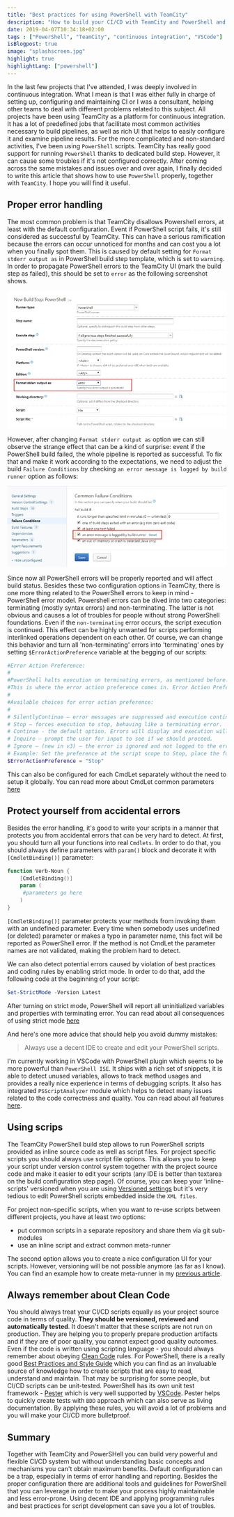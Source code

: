 ```yaml
---
title: "Best practices for using PowerShell with TeamCity"
description: "How to build your CI/CD with TeamCity and PowerShell and avoid common pitfalls."
date: 2019-04-07T10:34:18+02:00
tags : ["PowerShell", "TeamCity", "continuous integration", "VSCode"]
isBlogpost: true
image: "splashscreen.jpg"
highlight: true
highlightLang: ["powershell"]
---
```



In the last few projects that I've attended, I was deeply involved in continuous integration. What I mean is that I was either fully in charge of setting up, configuring and maintaining CI or I was a consultant, helping other teams to deal with different problems related to this subject. All projects have been using TeamCity as a platform for continuous integration. It has a lot of predefined jobs that facilitate most common activities necessary to build pipelines, as well as rich UI that helps to easily configure it and examine pipeline results. For the more complicated and non-standard activities, I've been using `PowerShell` scripts. TeamCity has really good support for running `PowerShell` thanks to dedicated build step. However, it can cause some troubles if it's not configured correctly. After coming across the same mistakes and issues over and over again, I finally decided to write this article that shows how to use `PowerShell` properly, together with `TeamCity`. I hope you will find it useful.


## Proper error handling

The most common problem is that TeamCity disallows Powershell errors, at least with the default configuration. Event if PowerShell script fails, it's still considered as successful by TeamCity. This can have a serious ramification because the errors can occur unnoticed for months and can cost you a lot when you finally spot them. This is caused by default setting for `Format stderr output as` in PowerShell build step template, which is set to `warning`.  In order to propagate PowerShell errors to the TeamCity UI (mark the build step as failed), this should be set to `error` as the following screenshot shows.

![](error_handling_for_ps.jpg)

However, after changing `Format stderr output as` option we can still observe the strange effect that can be a kind of surprise: event if the PowerShell build failed, the whole pipeline is reported as successful. To fix that and make it work according to the expectations, we need to adjust the build `Failure Conditions` by checking `an error message is logged by build runner` option as follows: 

![](teamcity_failure_condition.jpg)


Since now all PowerShell errors will be properly reported and will affect build status. Besides these two configuration options in TeamCity, there is one more thing related to the PowerShell errors to keep in mind - PowerShell error model. Powershell errors can be dived into two categories: terminating (mostly syntax errors) and non-terminating. The latter is not obvious and causes a lot of troubles for people without strong PowerShell foundations. Even if the `non-terminating` error occurs, the script execution is continued. This effect can be highly unwanted for scripts performing interlinked operations dependent on each other. Of course, we can change this behavior and turn all 'non-terminating' errors into 'terminating' ones by setting `$ErrorActionPreference` variable at the begging of our scripts:

```powershell
#Error Action Preference:
#
#PowerShell halts execution on terminating errors, as mentioned before. For non-terminating errors we have the option to tell PowerShell how to handle these situations. 
#This is where the error action preference comes in. Error Action Preference allows us to specify the desired behavior for a non-terminating error; it can be scoped at the command level or all the way up to the script level.
#
#Available choices for error action preference:
#
# SilentlyContinue – error messages are suppressed and execution continues.
# Stop – forces execution to stop, behaving like a terminating error.
# Continue - the default option. Errors will display and execution will continue.
# Inquire – prompt the user for input to see if we should proceed.
# Ignore – (new in v3) – the error is ignored and not logged to the error stream. Has very restricted usage scenarios.
# Example: Set the preference at the script scope to Stop, place the following near the top of the script file:
$ErrorActionPreference = "Stop"
```

This can also be configured for each CmdLet separately without the need to setup it globally. You can read more about CmdLet common parameters [here](https://docs.microsoft.com/en-us/powershell/module/microsoft.powershell.core/about/about_commonparameters?view=powershell-6)

## Protect yourself from accidental errors

Besides the error handling, it's good to write your scripts in a manner that protects you from accidental errors that can be very hard to detect. At first, you should turn all your functions into real `Cmdlets`. In order to do that, you should always define parameters with `param()` block and decorate it with `[CmdletBinding()]` parameter:

```powershell
function Verb-Noun {
    [CmdletBinding()]
    param (
     #parameters go here   
    )    
}
```

`[CmdletBinding()]` parameter protects your methods from invoking them with an undefined parameter. Every time when somebody uses undefined (or deleted) parameter or makes a typo in parameter name, this fact will be reported as PowerShell error.  If the method is not CmdLet the parameter names are not validated, making the problem hard to detect.

We can also detect potential errors caused by violation of best practices and coding rules by enabling strict mode. In order to do that, add the following code at the beginning of your script:

```powershell
Set-StrictMode -Version Latest
```

After turning on strict mode, PowerShell will report all uninitialized variables and properties with terminating error. You can read about all consequences of using strict mode [here](https://docs.microsoft.com/en-us/powershell/module/microsoft.powershell.core/set-strictmode?view=powershell-6)



And here's one more advice that should help you avoid dummy mistakes: 

> Always use a decent IDE to create and edit your PowerShell scripts. 

I'm currently working in VSCode with PowerShell plugin which seems to be more powerful than `PowerShell ISE`. It ships with a rich set of snippets, it is able to detect unused variables, allows to track method usages and provides a really nice experience in terms of debugging scripts. It also has integrated `PSScriptAnalyzer` module which helps to detect many issues related to the code correctness and quality. You can read about all features [here](https://code.visualstudio.com/docs/languages/powershell).


## Using scrips

The TeamCity PowerShell build step allows to run PowerShell scripts provided as inline source code as well as script files. For project specific scripts you should always use script file options. This allows you to keep your script under version control system together with the project source code and make it easier to edit your scripts (any IDE is better than textarea on the build configuration step page). Of course, you can keep your 'inline-scripts' versioned when you are using [Versioned settings](https://confluence.jetbrains.com/display/TCD10/Storing+Project+Settings+in+Version+Control) but it's very tedious to edit PowerShell scripts embedded inside the `XML files`.

For project non-specific scripts, when you want to re-use scripts between different projects, you have at least two options:

- put common scripts in a separate repository and share them via git sub-modules
- use an inline script and extract common meta-runner

The second option allows you to create a nice configuration UI for your scripts. However, versioning will be not possible anymore (as far as I know). You can find an example how to create meta-runner in my [previous article](/post/integrating-teamcity-with-msteams/).


## Always remember about Clean Code

You should always treat your CI/CD scripts equally as your project source code in terms of quality. __They should be versioned, reviewed and automatically tested__. It doesn't matter that these scripts are not run on production. They are helping you to properly prepare production artifacts and if they are of poor quality, you cannot expect good quality outcomes. Even if the code is written using scripting language - you should always remember about obeying [Clean Code](https://www.amazon.com/Clean-Code-Handbook-Software-Craftsmanship-ebook/dp/B001GSTOAM) rules. For PowerShell, there is a really good [Best Practices and Style Guide](https://github.com/PoshCode/PowerShellPracticeAndStyle) which you can find as an invaluable source of knowledge how to create scripts that are easy to read, understand and maintain. That may be surprising for some people, but CI/CD scripts can be unit-tested. PowerShell has its own unit test framework - [Pester](https://github.com/pester/Pester) which is very well supported by [VSCode](https://code.visualstudio.com/docs/languages/powershell#_pester). Pester helps to quickly create tests with `BDD` approach which can also serve as living documentation. By applying these rules, you will avoid a lot of problems and you will make your CI/CD more bulletproof.

## Summary

Together with TeamCity and PowerSHell you can build very powerful and flexible CI/CD system but without understanding basic concepts and mechanisms you can't obtain maximum benefits. Default configuration can be a trap, especially in terms of error handling and reporting. Besides the proper configuration there are additional tools and guidelines for PowerShell that you can leverage in order to make your process highly maintainable and less error-prone. Using decent IDE and applying programming rules and best practices for script development can save you a lot of troubles.